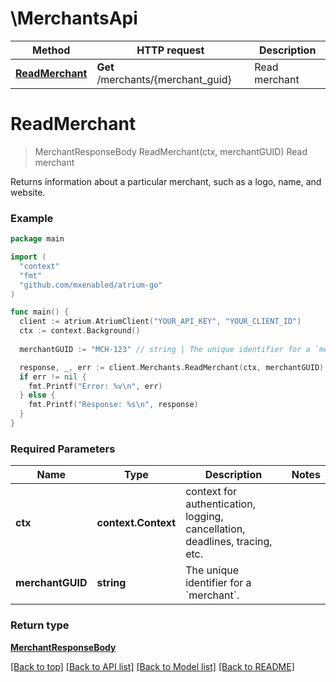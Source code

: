# \MerchantsApi

Method | HTTP request | Description
------------- | ------------- | -------------
[**ReadMerchant**](MerchantsApi.md#ReadMerchant) | **Get** /merchants/{merchant_guid} | Read merchant


# **ReadMerchant**
> MerchantResponseBody ReadMerchant(ctx, merchantGUID)
Read merchant

Returns information about a particular merchant, such as a logo, name, and website.

### Example
```go
package main

import (
  "context"
  "fmt"
  "github.com/mxenabled/atrium-go"
)

func main() {
  client := atrium.AtriumClient("YOUR_API_KEY", "YOUR_CLIENT_ID")
  ctx := context.Background()
  
  merchantGUID := "MCH-123" // string | The unique identifier for a `merchant`.

  response, _, err := client.Merchants.ReadMerchant(ctx, merchantGUID)
  if err != nil {
    fmt.Printf("Error: %v\n", err)
  } else {
    fmt.Printf("Response: %s\n", response)
  }
}
```

### Required Parameters

Name | Type | Description  | Notes
------------- | ------------- | ------------- | -------------
 **ctx** | **context.Context** | context for authentication, logging, cancellation, deadlines, tracing, etc.
  **merchantGUID** | **string**| The unique identifier for a &#x60;merchant&#x60;. | 

### Return type

[**MerchantResponseBody**](MerchantResponseBody.md)

[[Back to top]](#) [[Back to API list]](../README.md#documentation-for-api-endpoints) [[Back to Model list]](../README.md#documentation-for-models) [[Back to README]](../README.md)

